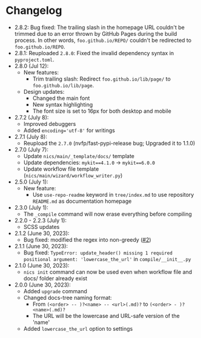 # Changelog

- 2.8.2: Bug fixed: The trailing slash in the homepage URL couldn't be trimmed due to an error thrown by GitHub Pages during the build process. In other words, `foo.github.io/REPO/` couldn't be redirected to `foo.github.io/REPO`.
- 2.8.1: Reuploaded `2.8.0`: Fixed the invalid dependency syntax in `pyproject.toml`.
- 2.8.0 (Jul 12):
    - New features:
        - Trim trailing slash: Redirect `foo.github.io/lib/page/` to `foo.github.io/lib/page`.
    - Design updates:
        - Changed the main font
        - New syntax highlighting
        - The font size is set to 16px for both desktop and mobile
- 2.7.2 (July 8):
    - Improved debuggers
    - Added `encoding='utf-8'` for writings
- 2.7.1 (July 8):
    - Reupload the `2.7.0` (nvfp/fast-pypi-release bug; Upgraded it to 1.1.0)
- 2.7.0 (July 7):
    - Update `nics/main/_template/docs/` template
    - Update dependencies: `mykit==4.1.0` -> `mykit==6.0.0`
    - Update workflow file template (`nics/main/wizard/workflow_writer.py`)
- 2.5.0 (July 1):
    - New feature:
        - Use `use-repo-readme` keyword in `tree/index.md` to use repository `README.md` as documentation homepage
- 2.3.0 (July 1):
    - The `_compile` command will now erase everything before compiling
- 2.2.0 - 2.2.3 (July 1):
    - SCSS updates
- 2.1.2 (June 30, 2023):
    - Bug fixed: modified the regex into non-greedy ([#2](https://github.com/nvfp/now-i-can-sleep/pull/2/commits/e8af69495f8c6fb9871a2a8a4f5ee26c5b578638))
- 2.1.1 (June 30, 2023):
    - Bug fixed: `TypeError: update_header() missing 1 required positional argument: 'lowercase_the_url'` in `compile/__init__.py`
- 2.1.0 (June 30, 2023):
    - `nics init` command can now be used even when workflow file and docs/ folder already exist
- 2.0.0 (June 30, 2023):
    - Added `upgrade` command
    - Changed docs-tree naming format:
        - From `(<order> -- )?<name> -- <url>(.md)?` to `(<order> - )?<name>(.md)?`
        - The URL will be the lowercase and URL-safe version of the 'name'
    - Added `lowercase_the_url` option to settings